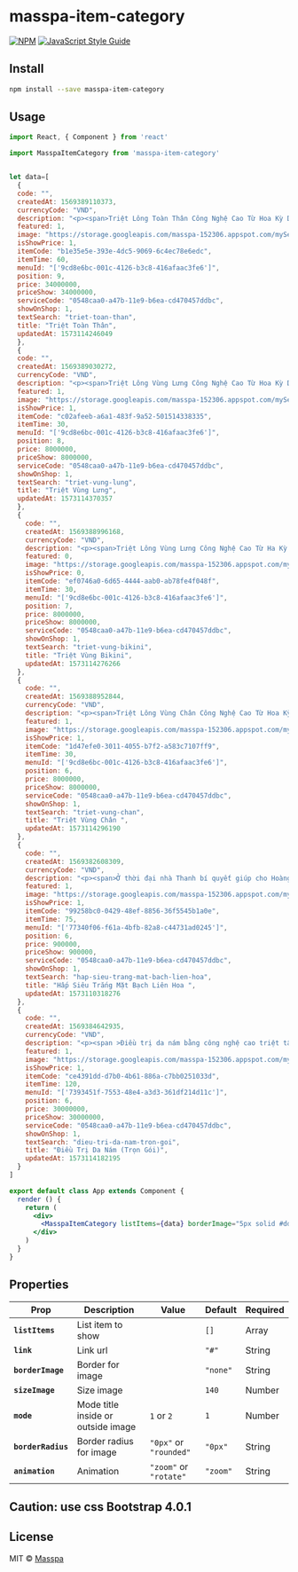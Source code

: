 # masspa-item-category

> 

[![NPM](https://img.shields.io/npm/v/masspa-item-category.svg)](https://www.npmjs.com/package/masspa-item-category) [![JavaScript Style Guide](https://img.shields.io/badge/code_style-standard-brightgreen.svg)](https://standardjs.com)

## Install

```bash
npm install --save masspa-item-category
```

## Usage

```jsx
import React, { Component } from 'react'

import MasspaItemCategory from 'masspa-item-category'


let data=[
  {
  code: "",
  createdAt: 1569389110373,
  currencyCode: "VND",
  description: "<p><span>Triệt Lông Toàn Thân Công Nghệ Cao Từ Hoa Kỳ DIODE LASER </span></p>",
  featured: 1,
  image: "https://storage.googleapis.com/masspa-152306.appspot.com/myServices/0548caa0-a47b-11e9-b6ea-cd470457ddbc/menu-item/0548caa0-a47b-11e9-b6ea-cd470457ddbc_1571041584009.jpg",
  isShowPrice: 1,
  itemCode: "b1e35e5e-393e-4dc5-9069-6c4ec78e6edc",
  itemTime: 60,
  menuId: "['9cd8e6bc-001c-4126-b3c8-416afaac3fe6']",
  position: 9,
  price: 34000000,
  priceShow: 34000000,
  serviceCode: "0548caa0-a47b-11e9-b6ea-cd470457ddbc",
  showOnShop: 1,
  textSearch: "triet-toan-than",
  title: "Triệt Toàn Thân",
  updatedAt: 1573114246049
  },
  {
  code: "",
  createdAt: 1569389030272,
  currencyCode: "VND",
  description: "<p><span>Triệt Lông Vùng Lưng Công Nghệ Cao Từ Hoa Kỳ DIODE LASER </span></p>",
  featured: 1,
  image: "https://storage.googleapis.com/masspa-152306.appspot.com/myServices/0548caa0-a47b-11e9-b6ea-cd470457ddbc/menu-item/0548caa0-a47b-11e9-b6ea-cd470457ddbc_1571041758985.jpg",
  isShowPrice: 1,
  itemCode: "c02afeeb-a6a1-483f-9a52-501514338335",
  itemTime: 30,
  menuId: "['9cd8e6bc-001c-4126-b3c8-416afaac3fe6']",
  position: 8,
  price: 8000000,
  priceShow: 8000000,
  serviceCode: "0548caa0-a47b-11e9-b6ea-cd470457ddbc",
  showOnShop: 1,
  textSearch: "triet-vung-lung",
  title: "Triệt Vùng Lưng",
  updatedAt: 1573114370357
  },
  {
    code: "",
    createdAt: 1569388996168,
    currencyCode: "VND",
    description: "<p><span>Triệt Lông Vùng Lưng Công Nghệ Cao Từ Ha Kỳ DIODE LASER </span></p>",
    featured: 0,
    image: "https://storage.googleapis.com/masspa-152306.appspot.com/myServices/0548caa0-a47b-11e9-b6ea-cd470457ddbc/menu-item/0548caa0-a47b-11e9-b6ea-cd470457ddbc_1571039380264.jpg",
    isShowPrice: 0,
    itemCode: "ef0746a0-6d65-4444-aab0-ab78fe4f048f",
    itemTime: 30,
    menuId: "['9cd8e6bc-001c-4126-b3c8-416afaac3fe6']",
    position: 7,
    price: 8000000,
    priceShow: 8000000,
    serviceCode: "0548caa0-a47b-11e9-b6ea-cd470457ddbc",
    showOnShop: 1,
    textSearch: "triet-vung-bikini",
    title: "Triệt Vùng Bikini",
    updatedAt: 1573114276266
  },
  {
    code: "",
    createdAt: 1569388952844,
    currencyCode: "VND",
    description: "<p><span>Triệt Lông Vùng Chân Công Nghệ Cao Từ Hoa Kỳ DIODE LASER </span></p>",
    featured: 1,
    image: "https://storage.googleapis.com/masspa-152306.appspot.com/myServices/0548caa0-a47b-11e9-b6ea-cd470457ddbc/menu-item/0548caa0-a47b-11e9-b6ea-cd470457ddbc_1571042020876.jpg",
    isShowPrice: 1,
    itemCode: "1d47efe0-3011-4055-b7f2-a583c7107ff9",
    itemTime: 30,
    menuId: "['9cd8e6bc-001c-4126-b3c8-416afaac3fe6']",
    position: 6,
    price: 8000000,
    priceShow: 8000000,
    serviceCode: "0548caa0-a47b-11e9-b6ea-cd470457ddbc",
    showOnShop: 1,
    textSearch: "triet-vung-chan",
    title: "Triệt Vùng Chân ",
    updatedAt: 1573114296190
  },
  {
    code: "",
    createdAt: 1569382608309,
    currencyCode: "VND",
    description: "<p><span>Ở thời đại nhà Thanh bí quyết giúp cho Hoàng Hậu giữ mãi tuổi thanh xuân duy trì làn da luôn luôn căng mịn và trắng hồng rạng rỡ. Đó là nhờ vào loại mặt nạ bào chế từ nguyên liệu chính là Tuyết giáp cùng với các loại dược liệu hiếm như Hoàng kỳ, Bạch phụ tử, Nhân sâm hảo hạng, Bạch truật, Bạch chỉ được bào chế với công thức chuẩn tỷ lệ vàng có tên là Bạch Liên Hoa và được lưu truyền đến ngày hôm nay.</span></p><p><span >*Bước 10: Thoa dưỡng da mặt và dưỡng mềm môi bơ hạt mỡ</span></p>",
    featured: 1,
    image: "https://storage.googleapis.com/masspa-152306.appspot.com/myServices/0548caa0-a47b-11e9-b6ea-cd470457ddbc/menu-item/0548caa0-a47b-11e9-b6ea-cd470457ddbc_1571037973420.jpg",
    isShowPrice: 1,
    itemCode: "99258bc0-0429-48ef-8856-36f5545b1a0e",
    itemTime: 75,
    menuId: "['77340f06-f61a-4bfb-82a8-c44731ad0245']",
    position: 6,
    price: 900000,
    priceShow: 900000,
    serviceCode: "0548caa0-a47b-11e9-b6ea-cd470457ddbc",
    showOnShop: 1,
    textSearch: "hap-sieu-trang-mat-bach-lien-hoa",
    title: "Hấp Siêu Trắng Mặt Bạch Liên Hoa ",
    updatedAt: 1573110318276
  },
  {
    code: "",
    createdAt: 1569384642935,
    currencyCode: "VND",
    description: "<p><span >Điều trị da nám bằng công nghệ cao triệt tận gốc nám bằng thuốc đặc trị </span></p>",
    featured: 1,
    image: "https://storage.googleapis.com/masspa-152306.appspot.com/myServices/0548caa0-a47b-11e9-b6ea-cd470457ddbc/menu-item/0548caa0-a47b-11e9-b6ea-cd470457ddbc_1571040630381.jpg",
    isShowPrice: 1,
    itemCode: "ce4391dd-d7b0-4b61-886a-c7bb0251033d",
    itemTime: 120,
    menuId: "['7393451f-7553-48e4-a3d3-361df214d11c']",
    position: 6,
    price: 30000000,
    priceShow: 30000000,
    serviceCode: "0548caa0-a47b-11e9-b6ea-cd470457ddbc",
    showOnShop: 1,
    textSearch: "dieu-tri-da-nam-tron-goi",
    title: "Điều Trị Da Nám (Trọn Gói)",
    updatedAt: 1573114182195
  }
]

export default class App extends Component {
  render () {
    return (
      <div>
        <MasspaItemCategory listItems={data} borderImage="5px solid #ddd" sizeImage={180} mode={1} borderRadius="0px" animation="rotate"/>
      </div>
    )
  }
}
```

## Properties

| Prop                      | Description                             | Value                         | Default       | Required | 
| ------------------------- |-----------------------------------------|-------------------------------|---------------|----------|
| **`listItems`**           | List item to show                       |                               | `[]`          |  Array   |
| **`link`**                | Link url                                |                               | `"#"`         |  String  |
| **`borderImage`**         | Border for image                        |                               | `"none"`      |  String  |            
| **`sizeImage`**           | Size image                              |                               | `140`         |  Number  |
| **`mode`**                | Mode title inside or outside image      | `1` or `2`                    | `1`           |  Number  |
| **`borderRadius`**        | Border radius for image                 | `"0px"` or `"rounded"`        | `"0px"`      |  String  |
| **`animation`**           | Animation                               | `"zoom"` or `"rotate"`        | `"zoom"`      |  String  |


## Caution: use css Bootstrap 4.0.1

## License

MIT © [Masspa](https://github.com/thinktodo-dev)
